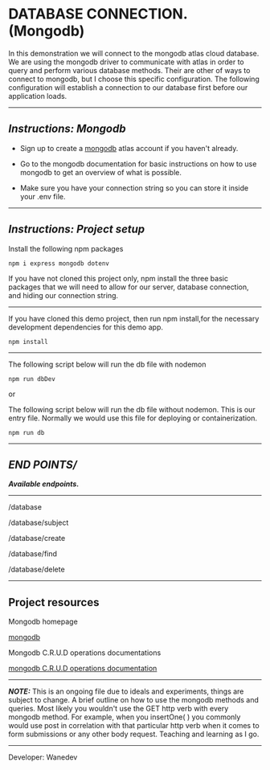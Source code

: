 # DATABASE CONNECTION. (Mongodb)

In this demonstration we will connect to the mongodb atlas cloud database. We are using the mongodb driver to communicate with atlas in order to query and perform various database methods. Their are other of ways to connect to mongodb, but I choose this specific configuration. The following configuration will establish a connection to our database first before our application loads. 

---

## ___Instructions: Mongodb___

- Sign up to create a [mongodb](https://www.mongodb.com/cloud/atlas/register) atlas account if you haven't already. 

- Go to the mongodb documentation for basic instructions on how to use mongodb to get an overview of what is possible. 

- Make sure you have your connection string so you can store it inside your .env file.

---

## ___Instructions: Project setup___

Install the following npm packages
```
npm i express mongodb dotenv

```

If you have not cloned this project only, npm install the three basic packages that we will need to allow for our server, database connection, and hiding our connection string. 

---

If you have cloned this demo project, then run npm install,for the necessary development dependencies for this demo app. 
```
npm install
```
---





The following script below will run the db file with nodemon
```
npm run dbDev
```

or

The following script below will run the db file without nodemon. This is our entry file. Normally we would use this file for deploying or containerization.
```
npm run db
```

---

## ___END POINTS/___

___Available endpoints.___

---

/database

/database/subject

/database/create

/database/find

/database/delete

---

## **Project resources**

Mongodb homepage

[mongodb](https://www.mongodb.com)

Mongodb C.R.U.D operations documentations

[mongodb C.R.U.D operations documentation](https://www.mongodb.com/docs/manual/crud/)

---
___**NOTE:**___
This is an ongoing file due to ideals and experiments, things are subject to change. A brief outline on how to use the mongodb methods and queries. Most likely you wouldn't use the GET http verb with every mongodb method.  For example, when you insertOne( ) you commonly would use post in correlation with that particular http verb when it comes to form submissions or any other body request. Teaching and learning as I go. 

---

Developer: Wanedev